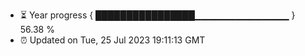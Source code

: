 - ⏳ Year progress { ████████████████▁▁▁▁▁▁▁▁▁▁▁▁▁▁ } 56.38 %
- ⏰ Updated on Tue, 25 Jul 2023 19:11:13 GMT

